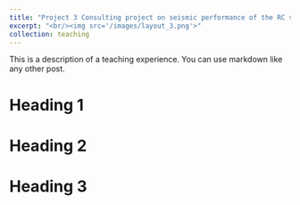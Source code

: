 ```yaml
---
title: "Project 3 Consulting project on seismic performance of the RC viaduct at Hohhot Airport, Inner Mongolia (urban expressway)"
excerpt: "<br/><img src='/images/layout_3.png'>"
collection: teaching
---
```


This is a description of a teaching experience. You can use markdown like any other post.

Heading 1
======

Heading 2
======

Heading 3
======
